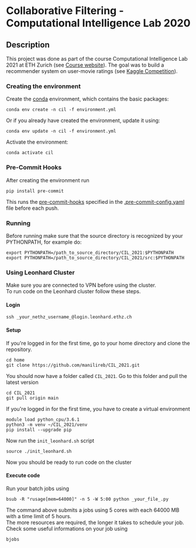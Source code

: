 # Collaborative Filtering - Computational Intelligence Lab 2020


## Description 
This project was done as part of the course Computational Intelligence Lab 2021 at ETH Zurich (see [Course website](http://da.inf.ethz.ch/teaching/2021/CIL/)).  The goal was to build a recommender system on user-movie ratings (see [Kaggle Competition](https://www.kaggle.com/c/cil-collaborative-filtering-2021)).






### Creating the environment

Create the [conda](https://docs.conda.io/projects/conda/en/latest/user-guide/install/index.html) environment, which contains the basic packages:

```
conda env create -n cil -f environment.yml
```
Or if you already have created the environment, update it using:

```
conda env update -n cil -f environment.yml
```

Activate the environment:

```
conda activate cil
```


### Pre-Commit Hooks  

After creating the environment run  
```
pip install pre-commit 
```
This runs the [pre-commit-hooks](https://pre-commit.com/hooks.html) specified in the [.pre-commit-config.yaml](.pre-commit-config.yaml) file before each push.

### Running
Before running make sure that the source directory is recognized by your PYTHONPATH, for example do:
```
export PYTHONPATH=/path_to_source_directory/CIL_2021:$PYTHONPATH
export PYTHONPATH=/path_to_source_directory/CIL_2021/src:$PYTHONPATH
```
### Using Leonhard Cluster  
Make sure you are connected to VPN before using the cluster.  
To run code on the Leonhard cluster follow these steps.
#### Login
```
ssh _your_nethz_username_@login.leonhard.ethz.ch
```
#### Setup
If you're logged in for the first time, go to your home directory and clone the repository.
```
cd home
git clone https://github.com/manilireb/CIL_2021.git
```
You should now have a folder called `CIL_2021`. Go to this folder and pull the latest version 
```
cd CIL_2021
git pull origin main 
```
If you're logged in for the first time, you have to create a virtual environment 
```
module load python_cpu/3.6.1
python3 -m venv ~/CIL_2021/venv
pip install --upgrade pip
```
Now run the `init_leonhard.sh` script 
```
source ./init_leonhard.sh 
```
Now you should be ready to run code on the cluster
#### Execute code
Run your batch jobs using
```
bsub -R "rusage[mem=64000]" -n 5 -W 5:00 python _your_file_.py
```
The command above submits a jobs using 5 cores with each 64000 MB with a time limit of 5 hours.  
The more resources are required, the longer it takes to schedule your job.  
Check some useful informations on your job using 
```
bjobs
```

